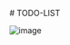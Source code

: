 #   T O D O - L I S T 

![image](https://github.com/HarshSharmaaaaaa/TODO-LIST/assets/126580097/7c2fb63d-5db4-400f-b951-9771e91bb6ea)



 
 
